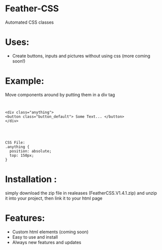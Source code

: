 # Feather-CSS
Automated CSS classes

# Uses:
+ Create buttons, inputs and pictures without using css (more coming soon!)

# Example:
 Move components around by putting them in a div tag
```


<div class="anything">
<button class="button_default"> Some Text... </button>
</div>




CSS File:
.anything {
  position: absolute;
  top: 150px;
}
```

# Installation :
simply download the zip file in realeases (FeatherCSS.V1.4.1.zip) and unzip it into your project, then link it to your html page 

# Features:
+ Custom html elements (coming soon)
+ Easy to use and install
+ Always new features and updates


